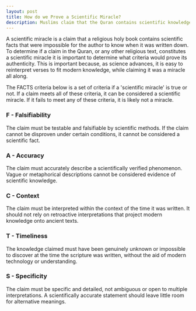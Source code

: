 ```yaml
---
layout: post
title: How do we Prove a Scientific Miracle?
description: Muslims claim that the Quran contains scientific knowledge beyond human capacity. How can we determine if this is true?
---
```


A scientific miracle is a claim that a religious holy book contains scientific facts that were impossible for the author to know when it was written down. To determine if a claim in the Quran, or any other religious text, constitutes a scientific miracle it is important to determine what criteria would prove its authenticity. This is important because, as science advances, it is easy to reinterpret verses to fit modern knowledge, while claiming it was a miracle all along.

The FACTS criteria below is a set of criteria if a 'scientific miracle' is true or not. If a claim meets all of these criteria, it can be considered a scientific miracle. If it fails to meet any of these criteria, it is likely not a miracle.

### F - Falsifiability
The claim must be testable and falsifiable by scientific methods. If the claim cannot be disproven under certain conditions, it cannot be considered a scientific fact.

### A - Accuracy
The claim must accurately describe a scientifically verified phenomenon. Vague or metaphorical descriptions cannot be considered evidence of scientific knowledge.

### C - Context
The claim must be interpreted within the context of the time it was written. It should not rely on retroactive interpretations that project modern knowledge onto ancient texts.

### T - Timeliness
The knowledge claimed must have been genuinely unknown or impossible to discover at the time the scripture was written, without the aid of modern technology or understanding.

### S - Specificity
The claim must be specific and detailed, not ambiguous or open to multiple interpretations. A scientifically accurate statement should leave little room for alternative meanings.

